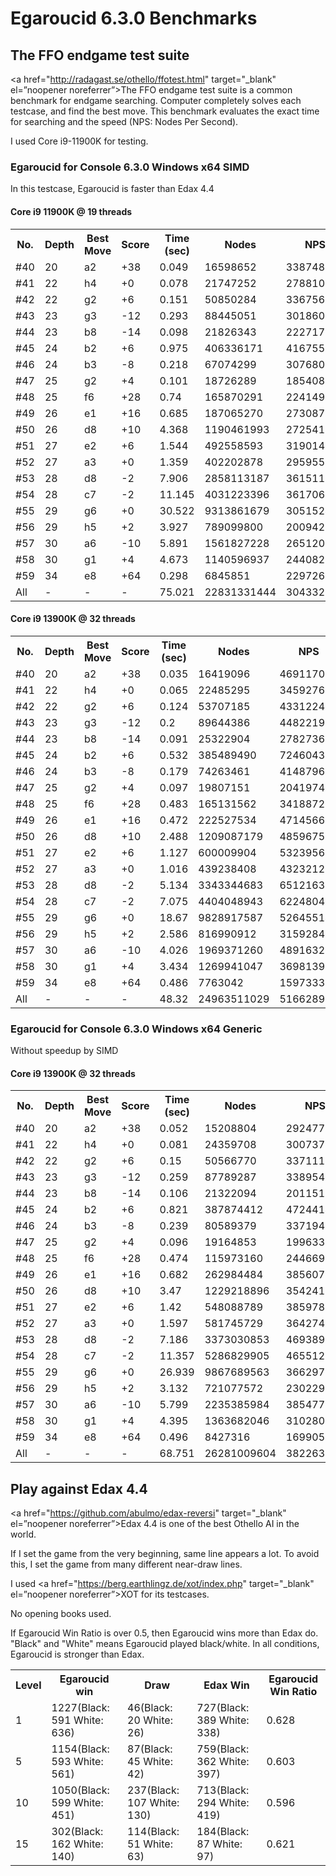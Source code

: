 # Egaroucid 6.3.0 Benchmarks

## The FFO endgame test suite

<a href="http://radagast.se/othello/ffotest.html" target="_blank" el=”noopener noreferrer”>The FFO endgame test suite</a> is a common benchmark for endgame searching. Computer completely solves each testcase, and find the best move. This benchmark evaluates the exact time for searching and the speed (NPS: Nodes Per Second).

I used Core i9-11900K for testing.

### Egaroucid for Console 6.3.0 Windows x64 SIMD

In this testcase, Egaroucid is faster than Edax 4.4

#### Core i9 11900K @ 19 threads

<table>
<tr>
<th>No.</th>
<th>Depth</th>
<th>Best Move</th>
<th>Score</th>
<th>Time (sec)</th>
<th>Nodes</th>
<th>NPS</th>
</tr>
<tr>
<td>#40</td>
<td>20</td>
<td>a2</td>
<td>+38</td>
<td>0.049</td>
<td>16598652</td>
<td>338748000</td>
</tr>
<tr>
<td>#41</td>
<td>22</td>
<td>h4</td>
<td>+0</td>
<td>0.078</td>
<td>21747252</td>
<td>278810923</td>
</tr>
<tr>
<td>#42</td>
<td>22</td>
<td>g2</td>
<td>+6</td>
<td>0.151</td>
<td>50850284</td>
<td>336756847</td>
</tr>
<tr>
<td>#43</td>
<td>23</td>
<td>g3</td>
<td>-12</td>
<td>0.293</td>
<td>88445051</td>
<td>301860242</td>
</tr>
<tr>
<td>#44</td>
<td>23</td>
<td>b8</td>
<td>-14</td>
<td>0.098</td>
<td>21826343</td>
<td>222717785</td>
</tr>
<tr>
<td>#45</td>
<td>24</td>
<td>b2</td>
<td>+6</td>
<td>0.975</td>
<td>406336171</td>
<td>416755047</td>
</tr>
<tr>
<td>#46</td>
<td>24</td>
<td>b3</td>
<td>-8</td>
<td>0.218</td>
<td>67074299</td>
<td>307680270</td>
</tr>
<tr>
<td>#47</td>
<td>25</td>
<td>g2</td>
<td>+4</td>
<td>0.101</td>
<td>18726289</td>
<td>185408801</td>
</tr>
<tr>
<td>#48</td>
<td>25</td>
<td>f6</td>
<td>+28</td>
<td>0.74</td>
<td>165870291</td>
<td>224149041</td>
</tr>
<tr>
<td>#49</td>
<td>26</td>
<td>e1</td>
<td>+16</td>
<td>0.685</td>
<td>187065270</td>
<td>273087985</td>
</tr>
<tr>
<td>#50</td>
<td>26</td>
<td>d8</td>
<td>+10</td>
<td>4.368</td>
<td>1190461993</td>
<td>272541665</td>
</tr>
<tr>
<td>#51</td>
<td>27</td>
<td>e2</td>
<td>+6</td>
<td>1.544</td>
<td>492558593</td>
<td>319014632</td>
</tr>
<tr>
<td>#52</td>
<td>27</td>
<td>a3</td>
<td>+0</td>
<td>1.359</td>
<td>402202878</td>
<td>295955024</td>
</tr>
<tr>
<td>#53</td>
<td>28</td>
<td>d8</td>
<td>-2</td>
<td>7.906</td>
<td>2858113187</td>
<td>361511913</td>
</tr>
<tr>
<td>#54</td>
<td>28</td>
<td>c7</td>
<td>-2</td>
<td>11.145</td>
<td>4031223396</td>
<td>361706899</td>
</tr>
<tr>
<td>#55</td>
<td>29</td>
<td>g6</td>
<td>+0</td>
<td>30.522</td>
<td>9313861679</td>
<td>305152404</td>
</tr>
<tr>
<td>#56</td>
<td>29</td>
<td>h5</td>
<td>+2</td>
<td>3.927</td>
<td>789099800</td>
<td>200942144</td>
</tr>
<tr>
<td>#57</td>
<td>30</td>
<td>a6</td>
<td>-10</td>
<td>5.891</td>
<td>1561827228</td>
<td>265120901</td>
</tr>
<tr>
<td>#58</td>
<td>30</td>
<td>g1</td>
<td>+4</td>
<td>4.673</td>
<td>1140596937</td>
<td>244082374</td>
</tr>
<tr>
<td>#59</td>
<td>34</td>
<td>e8</td>
<td>+64</td>
<td>0.298</td>
<td>6845851</td>
<td>22972654</td>
</tr>
<tr>
<td>All</td>
<td>-</td>
<td>-</td>
<td>-</td>
<td>75.021</td>
<td>22831331444</td>
<td>304332539</td>
</tr>
</table>

#### Core i9 13900K @ 32 threads

<table>
<tr>
<th>No.</th>
<th>Depth</th>
<th>Best Move</th>
<th>Score</th>
<th>Time (sec)</th>
<th>Nodes</th>
<th>NPS</th>
</tr>
<tr>
<td>#40</td>
<td>20</td>
<td>a2</td>
<td>+38</td>
<td>0.035</td>
<td>16419096</td>
<td>469117028</td>
</tr>
<tr>
<td>#41</td>
<td>22</td>
<td>h4</td>
<td>+0</td>
<td>0.065</td>
<td>22485295</td>
<td>345927615</td>
</tr>
<tr>
<td>#42</td>
<td>22</td>
<td>g2</td>
<td>+6</td>
<td>0.124</td>
<td>53707185</td>
<td>433122459</td>
</tr>
<tr>
<td>#43</td>
<td>23</td>
<td>g3</td>
<td>-12</td>
<td>0.2</td>
<td>89644386</td>
<td>448221930</td>
</tr>
<tr>
<td>#44</td>
<td>23</td>
<td>b8</td>
<td>-14</td>
<td>0.091</td>
<td>25322904</td>
<td>278273670</td>
</tr>
<tr>
<td>#45</td>
<td>24</td>
<td>b2</td>
<td>+6</td>
<td>0.532</td>
<td>385489490</td>
<td>724604304</td>
</tr>
<tr>
<td>#46</td>
<td>24</td>
<td>b3</td>
<td>-8</td>
<td>0.179</td>
<td>74263461</td>
<td>414879670</td>
</tr>
<tr>
<td>#47</td>
<td>25</td>
<td>g2</td>
<td>+4</td>
<td>0.097</td>
<td>19807151</td>
<td>204197432</td>
</tr>
<tr>
<td>#48</td>
<td>25</td>
<td>f6</td>
<td>+28</td>
<td>0.483</td>
<td>165131562</td>
<td>341887291</td>
</tr>
<tr>
<td>#49</td>
<td>26</td>
<td>e1</td>
<td>+16</td>
<td>0.472</td>
<td>222527534</td>
<td>471456639</td>
</tr>
<tr>
<td>#50</td>
<td>26</td>
<td>d8</td>
<td>+10</td>
<td>2.488</td>
<td>1209087179</td>
<td>485967515</td>
</tr>
<tr>
<td>#51</td>
<td>27</td>
<td>e2</td>
<td>+6</td>
<td>1.127</td>
<td>600009904</td>
<td>532395655</td>
</tr>
<tr>
<td>#52</td>
<td>27</td>
<td>a3</td>
<td>+0</td>
<td>1.016</td>
<td>439238408</td>
<td>432321267</td>
</tr>
<tr>
<td>#53</td>
<td>28</td>
<td>d8</td>
<td>-2</td>
<td>5.134</td>
<td>3343344683</td>
<td>651216338</td>
</tr>
<tr>
<td>#54</td>
<td>28</td>
<td>c7</td>
<td>-2</td>
<td>7.075</td>
<td>4404048943</td>
<td>622480415</td>
</tr>
<tr>
<td>#55</td>
<td>29</td>
<td>g6</td>
<td>+0</td>
<td>18.67</td>
<td>9828917587</td>
<td>526455146</td>
</tr>
<tr>
<td>#56</td>
<td>29</td>
<td>h5</td>
<td>+2</td>
<td>2.586</td>
<td>816990912</td>
<td>315928426</td>
</tr>
<tr>
<td>#57</td>
<td>30</td>
<td>a6</td>
<td>-10</td>
<td>4.026</td>
<td>1969371260</td>
<td>489163253</td>
</tr>
<tr>
<td>#58</td>
<td>30</td>
<td>g1</td>
<td>+4</td>
<td>3.434</td>
<td>1269941047</td>
<td>369813933</td>
</tr>
<tr>
<td>#59</td>
<td>34</td>
<td>e8</td>
<td>+64</td>
<td>0.486</td>
<td>7763042</td>
<td>15973337</td>
</tr>
<tr>
<td>All</td>
<td>-</td>
<td>-</td>
<td>-</td>
<td>48.32</td>
<td>24963511029</td>
<td>516628953</td>
</tr>
</table>

### Egaroucid for Console 6.3.0 Windows x64 Generic

Without speedup by SIMD

#### Core i9 13900K @ 32 threads

<table>
<tr>
<th>No.</th>
<th>Depth</th>
<th>Best Move</th>
<th>Score</th>
<th>Time (sec)</th>
<th>Nodes</th>
<th>NPS</th>
</tr>
<tr>
<td>#40</td>
<td>20</td>
<td>a2</td>
<td>+38</td>
<td>0.052</td>
<td>15208804</td>
<td>292477000</td>
</tr>
<tr>
<td>#41</td>
<td>22</td>
<td>h4</td>
<td>+0</td>
<td>0.081</td>
<td>24359708</td>
<td>300737135</td>
</tr>
<tr>
<td>#42</td>
<td>22</td>
<td>g2</td>
<td>+6</td>
<td>0.15</td>
<td>50566770</td>
<td>337111800</td>
</tr>
<tr>
<td>#43</td>
<td>23</td>
<td>g3</td>
<td>-12</td>
<td>0.259</td>
<td>87789287</td>
<td>338954776</td>
</tr>
<tr>
<td>#44</td>
<td>23</td>
<td>b8</td>
<td>-14</td>
<td>0.106</td>
<td>21322094</td>
<td>201151830</td>
</tr>
<tr>
<td>#45</td>
<td>24</td>
<td>b2</td>
<td>+6</td>
<td>0.821</td>
<td>387874412</td>
<td>472441427</td>
</tr>
<tr>
<td>#46</td>
<td>24</td>
<td>b3</td>
<td>-8</td>
<td>0.239</td>
<td>80589379</td>
<td>337194054</td>
</tr>
<tr>
<td>#47</td>
<td>25</td>
<td>g2</td>
<td>+4</td>
<td>0.096</td>
<td>19164853</td>
<td>199633885</td>
</tr>
<tr>
<td>#48</td>
<td>25</td>
<td>f6</td>
<td>+28</td>
<td>0.474</td>
<td>115973160</td>
<td>244669113</td>
</tr>
<tr>
<td>#49</td>
<td>26</td>
<td>e1</td>
<td>+16</td>
<td>0.682</td>
<td>262984484</td>
<td>385607747</td>
</tr>
<tr>
<td>#50</td>
<td>26</td>
<td>d8</td>
<td>+10</td>
<td>3.47</td>
<td>1229218896</td>
<td>354241756</td>
</tr>
<tr>
<td>#51</td>
<td>27</td>
<td>e2</td>
<td>+6</td>
<td>1.42</td>
<td>548088789</td>
<td>385978020</td>
</tr>
<tr>
<td>#52</td>
<td>27</td>
<td>a3</td>
<td>+0</td>
<td>1.597</td>
<td>581745729</td>
<td>364274094</td>
</tr>
<tr>
<td>#53</td>
<td>28</td>
<td>d8</td>
<td>-2</td>
<td>7.186</td>
<td>3373030853</td>
<td>469389208</td>
</tr>
<tr>
<td>#54</td>
<td>28</td>
<td>c7</td>
<td>-2</td>
<td>11.357</td>
<td>5286829905</td>
<td>465512891</td>
</tr>
<tr>
<td>#55</td>
<td>29</td>
<td>g6</td>
<td>+0</td>
<td>26.939</td>
<td>9867689563</td>
<td>366297544</td>
</tr>
<tr>
<td>#56</td>
<td>29</td>
<td>h5</td>
<td>+2</td>
<td>3.132</td>
<td>721077572</td>
<td>230229109</td>
</tr>
<tr>
<td>#57</td>
<td>30</td>
<td>a6</td>
<td>-10</td>
<td>5.799</td>
<td>2235385984</td>
<td>385477838</td>
</tr>
<tr>
<td>#58</td>
<td>30</td>
<td>g1</td>
<td>+4</td>
<td>4.395</td>
<td>1363682046</td>
<td>310280329</td>
</tr>
<tr>
<td>#59</td>
<td>34</td>
<td>e8</td>
<td>+64</td>
<td>0.496</td>
<td>8427316</td>
<td>16990556</td>
</tr>
<tr>
<td>All</td>
<td>-</td>
<td>-</td>
<td>-</td>
<td>68.751</td>
<td>26281009604</td>
<td>382263670</td>
</tr>
</table>



## Play against Edax 4.4

<a href="https://github.com/abulmo/edax-reversi" target="_blank" el=”noopener noreferrer”>Edax 4.4</a> is one of the best Othello AI in the world.

If I set the game from the very beginning, same line appears a lot. To avoid this, I set the game from many different near-draw lines.

I used <a href="https://berg.earthlingz.de/xot/index.php" target="_blank" el=”noopener noreferrer”>XOT</a> for its testcases.

No opening books used.

If Egaroucid Win Ratio is over 0.5, then Egaroucid wins more than Edax do. "Black" and "White" means Egaroucid played black/white. In all conditions, Egaroucid is stronger than Edax.

<table>
<tr>
<th>Level</th>
<th>Egaroucid win</th>
<th>Draw</th>
<th>Edax Win</th>
<th>Egaroucid Win Ratio</th>
</tr>
<tr>
<td>1</td>
<td>1227(Black: 591 White: 636)</td>
<td>46(Black: 20 White: 26)</td>
<td>727(Black: 389 White: 338)</td>
<td>0.628</td>
</tr>
<tr>
<td>5</td>
<td>1154(Black: 593 White: 561)</td>
<td>87(Black: 45 White: 42)</td>
<td>759(Black: 362 White: 397)</td>
<td>0.603</td>
</tr>
<tr>
<td>10</td>
<td>1050(Black: 599 White: 451)</td>
<td>237(Black: 107 White: 130)</td>
<td>713(Black: 294 White: 419)</td>
<td>0.596</td>
</tr>
<tr>
<td>15</td>
<td>302(Black: 162 White: 140)</td>
<td>114(Black: 51 White: 63)</td>
<td>184(Black: 87 White: 97)</td>
<td>0.621</td>
</tr>
</table>


